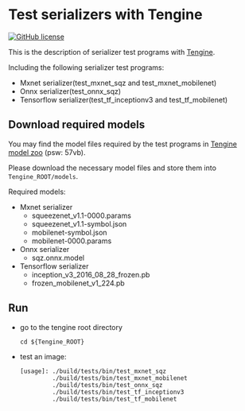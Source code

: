 # Test serializers with Tengine

[![GitHub license](http://OAID.github.io/pics/apache_2.0.svg)](./LICENSE)

This is the description of serializer test programs with [Tengine](https://github.com/OAID/Tengine).

Including the following serializer test programs:

- Mxnet serializer(test_mxnet_sqz and test_mxnet_mobilenet)
- Onnx serializer(test_onnx_sqz)
- Tensorflow serializer(test_tf_inceptionv3 and test_tf_mobilenet)

## Download required models

You may find the model files required by the test programs in [Tengine model zoo](https://pan.baidu.com/s/1LXZ8vOdyOo50IXS0CUPp8g) (psw: 57vb).

Please download the necessary model files and store them into `Tengine_ROOT/models`.

Required models:

- Mxnet serializer
  - squeezenet_v1.1-0000.params
  - squeezenet_v1.1-symbol.json
  - mobilenet-symbol.json
  - mobilenet-0000.params
- Onnx serializer
  - sqz.onnx.model
- Tensorflow serializer
  - inception_v3_2016_08_28_frozen.pb
  - frozen_mobilenet_v1_224.pb

## Run
- go to the tengine root directory

    ```
    cd ${Tengine_ROOT}
    ```
- test an image:

    ```
    [usage]: ./build/tests/bin/test_mxnet_sqz
             ./build/tests/bin/test_mxnet_mobilenet
             ./build/tests/bin/test_onnx_sqz
             ./build/tests/bin/test_tf_inceptionv3
             ./build/tests/bin/test_tf_mobilenet
    ```
